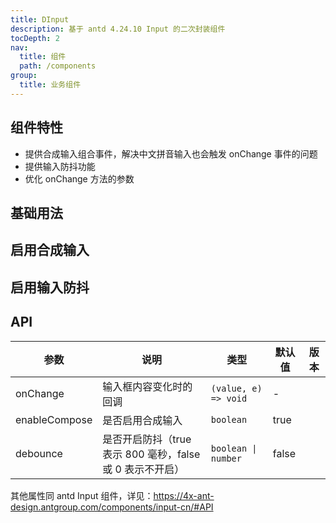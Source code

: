 ```yaml
---
title: DInput
description: 基于 antd 4.24.10 Input 的二次封装组件
tocDepth: 2
nav:
  title: 组件
  path: /components
group:
  title: 业务组件
---
```


## 组件特性

- 提供合成输入组合事件，解决中文拼音输入也会触发 onChange 事件的问题
- 提供输入防抖功能
- 优化 onChange 方法的参数

## 基础用法

<code src="./demos/basicDemo.tsx" title="基础用法" description="默认开启输入防抖和合成输入，onChange事件相较于antd将value值作为第一个参数、事件对象e作为第二个参数，这样可以方便监听输入值的变化"></code>

## 启用合成输入

<code src="./demos/composeDemo.tsx" title="启用合成输入" description="开启合成输入后，在拼音输入未完成前不会触发onChange事件"></code>

## 启用输入防抖

<code src="./demos/debounceDemo.tsx" title="启用输入防抖" description="开启输入防抖后onChange事件会在指定时间后才触发，debounce值为false或0代表关闭输入防抖，值为true则代表使用默认时常，即800毫秒" ></code>

## API

| 参数          | 说明                                                      | 类型                 | 默认值 | 版本 |
| ------------- | --------------------------------------------------------- | -------------------- | ------ | ---- |
| onChange      | 输入框内容变化时的回调                                    | `(value, e) => void` | -      |      |
| enableCompose | 是否启用合成输入                                          | `boolean`            | true   |      |
| debounce      | 是否开启防抖（true 表示 800 毫秒，false 或 0 表示不开启） | `boolean \| number`  | false  |      |

其他属性同 antd Input 组件，详见：https://4x-ant-design.antgroup.com/components/input-cn/#API
